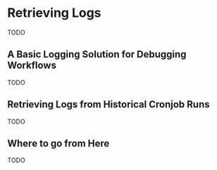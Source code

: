 # Retrieving Logs

TODO

## A Basic Logging Solution for Debugging Workflows

TODO

## Retrieving Logs from Historical Cronjob Runs

TODO

## Where to go from Here

TODO
